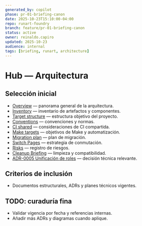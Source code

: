 ```yaml
---
generated_by: copilot
phase: pr-01-briefing-canon
date: 2025-10-23T15:10:00-04:00
repo: runart-foundry
branch: feature/pr-01-briefing-canon
status: active
owner: reinaldo.capiro
updated: 2025-10-23
audience: internal
tags: [briefing, runart, architecture]
---
```


# Hub — Arquitectura

## Selección inicial
- [Overview](../../architecture/000_overview.md) — panorama general de la arquitectura.
- [Inventory](../../architecture/010_inventory.md) — inventario de artefactos y componentes.
- [Target structure](../../architecture/020_target_structure.md) — estructura objetivo del proyecto.
- [Conventions](../../architecture/030_conventions.md) — convenciones y normas.
- [CI shared](../../architecture/040_ci_shared.md) — consideraciones de CI compartida.
- [Make targets](../../architecture/050_make_targets.md) — objetivos de Make y automatización.
- [Migration plan](../../architecture/060_migration_plan.md) — plan de migración.
- [Switch Pages](../../architecture/065_switch_pages.md) — estrategia de conmutación.
- [Risks](../../architecture/070_risks.md) — registro de riesgos.
- [Cleanup Briefing](../../architecture/075_cleanup_briefing.md) — limpieza y compatibilidad.
- [ADR-0005 Unificación de roles](../../adr/ADR-0005-unificacion-roles.md) — decisión técnica relevante.

## Criterios de inclusión
- Documentos estructurales, ADRs y planes técnicos vigentes.

## TODO: curaduría fina
- Validar vigencia por fecha y referencias internas.
- Añadir más ADRs y diagramas cuando aplique.
